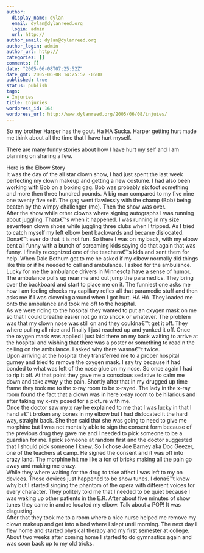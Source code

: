 ```yaml
---
author:
  display_name: dylan
  email: dylan@dylanreed.org
  login: admin
  url: http://
author_email: dylan@dylanreed.org
author_login: admin
author_url: http://
categories: []
comments: []
date: "2005-06-08T07:25:52Z"
date_gmt: 2005-06-08 14:25:52 -0500
published: true
status: publish
tags:
- Injuries
title: Injuries
wordpress_id: 164
wordpress_url: http://www.dylanreed.org/2005/06/08/injuies/
---
```


So my brother Harper has the gout. Ha HA Sucka. Harper getting hurt made me think about all the time that I have hurt myself. 

There are many funny stories about how I have hurt my self and I am planning on sharing a few.

Here is the Elbow Story  
It was the day of the all star clown show, I had just spent the last week perfecting my clown makeup and getting a new costume. I had also been working with Bob on a boxing gag. Bob was probably six foot something and more then three hundred pounds. A big man compared to my five nine one twenty five self. The gag went flawlessly with the champ (Bob) being beaten by the wimpy challenger (me). Then the show was over.  
After the show while other clowns where signing autographs I was running about juggling. Thata€™s when it happened. I was running in my size seventeen clown shoes while juggling three clubs when I tripped. As I tried to catch myself my left elbow bent backwards and became dislocated. Dona€™t ever do that it is not fun. So there I was on my back, with my elbow bent all funny with a bunch of screaming kids saying do that again that was funny. I finally recognized one of the teachera€™s kids and sent them for help. When Dale Bothum got to me he asked if my elbow normally did things like this or if he needed to call and ambulance. I asked for the ambulance.  
Lucky for me the ambulance drivers in Minnesota have a sense of humor. The ambulance pulls up near me and out jump the paramedics. They bring over the backboard and start to place me on it. The funniest one asks me how I am feeling checks my capillary reflex all that paramedic stuff and then asks me if I was clowning around when I got hurt. HA HA. They loaded me onto the ambulance and took me off to the hospital.  
As we were riding to the hospital they wanted to put an oxygen mask on me so that I could breathe easier not go into shock or whatever. The problem was that my clown nose was still on and they couldna€™t get it off. They where pulling all nice and finally I just reached up and yanked it off. Once the oxygen mask was applied I just laid there on my back waiting to arrive at the hospital and wishing that there was a poster or something to read n the ceiling on the ambulance. I asked why there wasna€™t twice.  
Upon arriving at the hospital they transferred me to a proper hospital gurney and tried to remove the oxygen mask. I say try because it had bonded to what was left of the nose glue on my nose. So once again I had to rip it off. At that point they gave me a conscious sedative to calm me down and take away y the pain. Shortly after that in my drugged up time frame they took me to the x-ray room to be x-rayed. The lady in the x-ray room found the fact that a clown was in here x-ray room to be hilarious and after taking my x-ray posed for a picture with me.  
Once the doctor saw my x ray he explained to me that I was lucky in that I hand a€˜t broken any bones in my elbow but I had dislocated it the hard way, straight back. She then said that she was going to need to give me morphine but I was not mentally able to sign the consent form because of the previous drug they gave me and I needed to pick someone to be a guardian for me. I pick someone at random first and the doctor suggested that I should pick someone I knew. So I chose Joe Barney aka Doc Geezer, one of the teachers at camp. He signed the consent and it was off into crazy land. The morphine hit me like a ton of bricks making all the pain go away and making me crazy.  
While they where waiting for the drug to take affect I was left to my on devices. Those devices just happened to be show tunes. I dona€™t know why but I started singing the phantom of the opera with different voices for every character. They politely told me that I needed to be quiet because I was waking up other patients in the E.R. After about five minutes of show tunes they came in and re located my elbow. Talk about a POP! It was disgusting.  
After that they took me to a room where a nice nurse helped me remove my clown makeup and get into a bed where I slept until morning. The next day I flew home and started physical therapy and my first semester at college. About two weeks after coming home I started to do gymnastics again and was soon back up to my old tricks.
